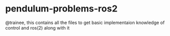 # pendulum-problems-ros2
@trainee, this contains all the files to get basic implementaion knowledge of control and ros(2) along with it

